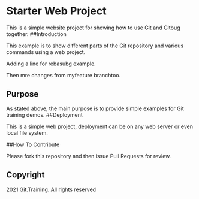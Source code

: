 # Starter Web Project

This is a simple website project for showing how to use Git and Gitbug together. 
##Introduction

This example is to show different parts of the Git repository and various commands using a web project.

Adding a line for rebasubg example.

Then mre changes from myfeature branchtoo.
## Purpose

As stated above, the main purpose is to provide simple examples for Git training demos.
##Deployment

This is a simple web project, deployment can be on any web server or even local file system.

##How To Contribute

Please fork this repository and then issue Pull Requests for review.
## Copyright
2021 Git.Training. All rights reserved